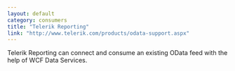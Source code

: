 ```yaml
---
layout: default
category: consumers
title: "Telerik Reporting"
link: "http://www.telerik.com/products/odata-support.aspx"
---
```

Telerik Reporting can connect and consume an existing OData feed with the help of WCF Data Services.

